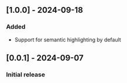 ## [1.0.0] - 2024-09-18
### Added
- Support for semantic highlighting by default

## [0.0.1] - 2024-09-07
### Initial release
